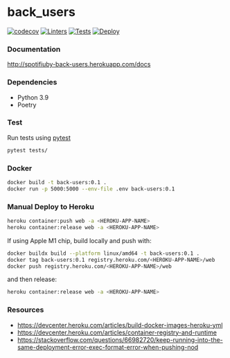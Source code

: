 # back_users


[![codecov](https://codecov.io/gh/TallerII-Grupo11/back_users/branch/main/graph/badge.svg?token=X5YSLG3P2G)](https://codecov.io/gh/TallerII-Grupo11/back_users)
[![Linters](https://github.com/TallerII-Grupo11/back_users/actions/workflows/linter.yaml/badge.svg)](https://github.com/TallerII-Grupo11/back_users/actions/workflows/linter.yaml)
[![Tests](https://github.com/TallerII-Grupo11/back_users/actions/workflows/test.yaml/badge.svg)](https://github.com/TallerII-Grupo11/back_users/actions/workflows/test.yaml)
[![Deploy](https://github.com/TallerII-Grupo11/back_users/actions/workflows/deploy.yaml/badge.svg)](https://github.com/TallerII-Grupo11/back_users/actions/workflows/deploy.yaml)

### Documentation

http://spotifiuby-back-users.herokuapp.com/docs

### Dependencies

- Python 3.9
- Poetry


### Test

Run tests using [pytest](https://docs.pytest.org/en/6.2.x/)

``` bash
pytest tests/
```


### Docker

``` bash
docker build -t back-users:0.1 .
docker run -p 5000:5000 --env-file .env back-users:0.1
```


### Manual Deploy to Heroku

``` bash
heroku container:push web -a <HEROKU-APP-NAME>
heroku container:release web -a <HEROKU-APP-NAME>
```

If using Apple M1 chip, build locally and push with:
```bash
docker buildx build --platform linux/amd64 -t back-users:0.1 .
docker tag back-users:0.1 registry.heroku.com/<HEROKU-APP-NAME>/web
docker push registry.heroku.com/<HEROKU-APP-NAME>/web
```

and then release:
``` bash
heroku container:release web -a <HEROKU-APP-NAME>
```



### Resources

- https://devcenter.heroku.com/articles/build-docker-images-heroku-yml
- https://devcenter.heroku.com/articles/container-registry-and-runtime
- https://stackoverflow.com/questions/66982720/keep-running-into-the-same-deployment-error-exec-format-error-when-pushing-nod
